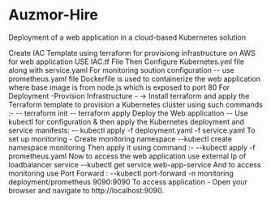 # Auzmor-Hire
Deployment of a web application in a cloud-based Kubernetes solution

Create IAC Template using terraform for provisiong infrastructure on AWS for web application
USE IAC.tf File
Then Configure Kubernetes.yml file along with service.yaml
For monitoring soution configuration  -- use prometheus.yaml file
Dockerfile is used to containerize the web application where base image is from node.js which is exposed to port 80
For Deployment -Provision Infrastructure - -> Install terraform and apply the Terraform template to provision a Kubernetes cluster using such commands :-
-- terraform init
-- terraform apply 
Deploy the Web application -- Use kubectl for configuration & then apply the Kubernetes deployment and service manifests:
-- kubectl apply -f deployment.yaml -f service.yaml
To set up monitoring - Create monitoring namespace
--kubectl create namespace monitoring
Then apply it using command :-
--kubectl apply -f prometheus.yaml
Now to access the web application use external Ip of loadbalancer service
--kubectl get service web-app-service
And to access monitoring use Port Forward :
--kubectl port-forward -n monitoring deployment/prometheus 9090:9090
To access application - Open your browser and navigate to http://localhost:9090.
